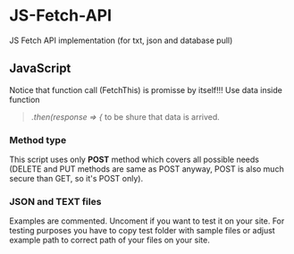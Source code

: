 # JS-Fetch-API
 JS Fetch API implementation (for txt, json and database pull)

## JavaScript
Notice that function call (FetchThis) is promisse by itself!!!
Use data inside function
> *.then(response => {* to be shure that data is arrived.
### Method type
This script uses only **POST** method which covers all possible needs (DELETE and PUT methods are same as POST anyway, POST is also much secure than GET, so it's POST only).
### **JSON** and **TEXT** files
Examples are commented. Uncoment if you want to test it on your site. For testing purposes you have to copy test folder with sample files or adjust example path to correct path of your files on your site.
